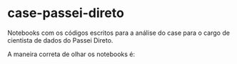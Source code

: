 # case-passei-direto
Notebooks com os códigos escritos para a análise do case para o cargo de cientista de dados do Passei Direto.

A maneira correta de olhar os notebooks é:
